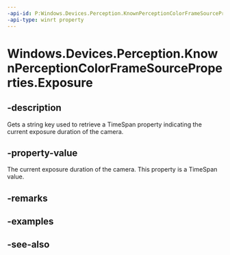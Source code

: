 ```yaml
---
-api-id: P:Windows.Devices.Perception.KnownPerceptionColorFrameSourceProperties.Exposure
-api-type: winrt property
---
```


<!-- Property syntax
public string Exposure { get; }
-->

# Windows.Devices.Perception.KnownPerceptionColorFrameSourceProperties.Exposure

## -description
Gets a string key used to retrieve a TimeSpan property indicating the current exposure duration of the camera.

## -property-value
The current exposure duration of the camera. This property is a TimeSpan value.

## -remarks

## -examples

## -see-also
